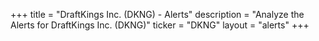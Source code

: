 +++
title = "DraftKings Inc. (DKNG) - Alerts"
description = "Analyze the Alerts for DraftKings Inc. (DKNG)"
ticker = "DKNG"
layout = "alerts"
+++

